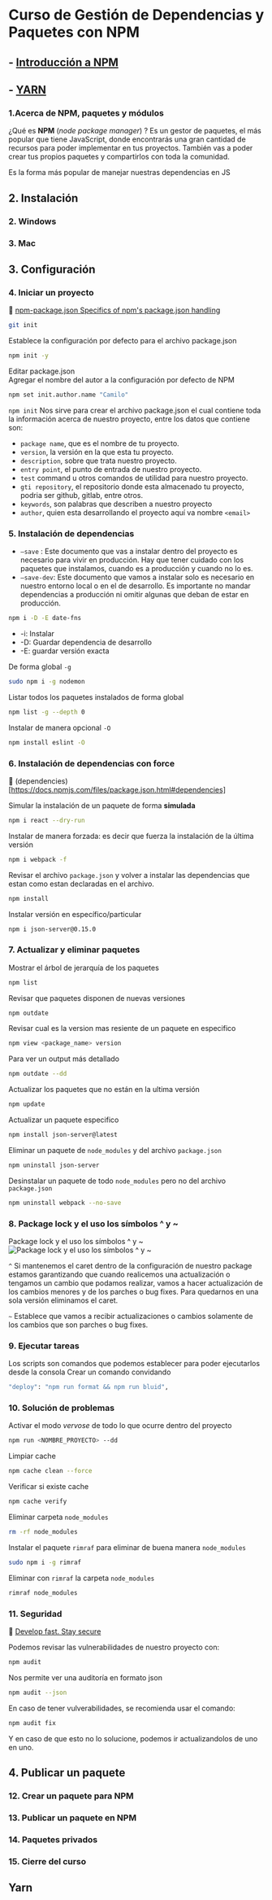 
# Curso de Gestión de Dependencias y Paquetes con NPM

## - [Introducción a NPM](#1-Acerca-de-NPM-paquetes-y-módulos)
## - [YARN](#yarn)
### 1.Acerca de NPM, paquetes y módulos
¿Qué es **NPM** (_node package manager_) ? Es un gestor de paquetes, el más popular que tiene JavaScript, donde encontrarás una gran cantidad de recursos para poder implementar en tus proyectos. También vas a poder crear tus propios paquetes y compartirlos con toda la comunidad.

Es la forma más popular de manejar nuestras dependencias en JS

## 2. Instalación
### 2. Windows
### 3. Mac

## 3. Configuración
### 4. Iniciar un proyecto
:link: [npm-package.json Specifics of npm's package.json handling](https://docs.npmjs.com/files/package.json.html)

```bash
git init
```
Establece la configuración por defecto para el archivo package.json
```bash
npm init -y
```
Editar package.json  
Agregar el nombre del autor a la configuración por defecto de NPM
```bash
npm set init.author.name "Camilo"
```

`npm init` Nos sirve para crear el archivo package.json el cual contiene toda la información acerca de nuestro proyecto, entre los datos que contiene son:

+ `package name`, que es el nombre de tu proyecto.
+ `version`, la versión en la que esta tu proyecto.
+ `description`, sobre que trata nuestro proyecto.
+ `entry point`, el punto de entrada de nuestro proyecto.
+ `test` command u otros comandos de utilidad para nuestro proyecto.
+ `gti repository`, el repositorio donde esta almacenado tu proyecto, podria ser github, gitlab, entre otros.
+ `keywords`, son palabras que describen a nuestro proyecto
+ `author`, quien esta desarrollando el proyecto aquí va nombre `<email>`


### 5. Instalación de dependencias

+ `–save` : Este documento que vas a instalar dentro del proyecto es necesario para vivir en producción. Hay que tener cuidado con los paquetes que instalamos, cuando es a producción y cuando no lo es.
+ `–save-dev`: Este documento que vamos a instalar solo es necesario en nuestro entorno local o en el de desarrollo. Es importante no mandar dependencias a producción ni omitir algunas que deban de estar en producción.

```bash
npm i -D -E date-fns
```
+ -i: Instalar
+ -D: Guardar dependencia de desarrollo
+ -E: guardar versión exacta

De forma global `-g`
```bash
sudo npm i -g nodemon
```

Listar todos los paquetes instalados de forma global
```bash
npm list -g --depth 0
```
Instalar de manera opcional `-O`
```bash
npm install eslint -O
```

### 6. Instalación de dependencias con force
:link: (dependencies)[https://docs.npmjs.com/files/package.json.html#dependencies]

Simular la instalación de un paquete de forma **simulada**
```bash
npm i react --dry-run
```
Instalar de manera forzada: es decir que fuerza la instalación de la última versión
```bash
npm i webpack -f
```
Revisar el archivo `package.json` y volver a instalar las dependencias que estan como estan declaradas en el archivo.
```bash
npm install
```
Instalar versión en específico/particular
```bash
npm i json-server@0.15.0
```

### 7. Actualizar y eliminar paquetes
Mostrar el árbol de jerarquía de los paquetes
```bash
npm list
```
Revisar que paquetes disponen de nuevas versiones
```bash
npm outdate
```
Revisar cual es la version mas resiente de un paquete en especifico
```bash
npm view <package_name> version
```
Para ver un output más detallado
 ```bash
npm outdate --dd
 ```
Actualizar los paquetes que no están en la ultima versión
 ```bash
npm update
 ```
Actualizar un paquete especifico
 ```bash
npm install json-server@latest
 ```
Eliminar un paquete de `node_modules` y del archivo `package.json`
 ```bash
npm uninstall json-server
 ```
Desinstalar un paquete de todo `node_modules` pero no del archivo `package.json`
 ```bash
npm uninstall webpack --no-save
 ```



### 8. Package lock y el uso los símbolos ^ y ~

Package lock y el uso los símbolos ^ y ~
![Package lock y el uso los símbolos ^ y ~](imgs/package_lock_y_el_uso_los_símbolos.webp)

`^` Si mantenemos el caret dentro de la configuración de nuestro package estamos garantizando que cuando realicemos una actualización o tengamos un cambio que podamos realizar, vamos a hacer actualización de los cambios menores y de los parches o bug fixes.
Para quedarnos en una sola versión eliminamos el caret.

`~` Establece que vamos a recibir actualizaciones o cambios solamente de los cambios que son parches o bug fixes.

### 9. Ejecutar tareas
Los scripts son comandos que podemos establecer para poder ejecutarlos desde la consola
Crear un comando convidando
```bash
"deploy": "npm run format && npm run bluid",
```

### 10. Solución de problemas
Activar el modo _vervose_ de todo lo que ocurre dentro del proyecto
```bash
npm run <NOMBRE_PROYECTO> --dd
```
Limpiar cache
```bash
npm cache clean --force
```
Verificar si existe cache
```bash
npm cache verify
```
Eliminar carpeta `node_modules`
```bash
rm -rf node_modules
```
Instalar el paquete `rimraf` para eliminar de buena manera `node_modules`
```bash
sudo npm i -g rimraf
```
Eliminar con `rimraf` la carpeta `node_modules`
```bash
rimraf node_modules
```


### 11. Seguridad
:link: [Develop fast. Stay secure](https://snyk.io/)

Podemos revisar las vulnerabilidades de nuestro proyecto con:
```bash
npm audit
```
Nos permite ver una auditoría en formato json
```bash
npm audit --json
```
En caso de tener vulverabilidades, se recomienda usar el comando:
```bash
npm audit fix
```
Y en caso de que esto no lo solucione, podemos ir actualizandolos de uno en uno.

## 4. Publicar un paquete
### 12. Crear un paquete para NPM
### 13. Publicar un paquete en NPM
### 14. Paquetes privados
### 15. Cierre del curso



## Yarn









